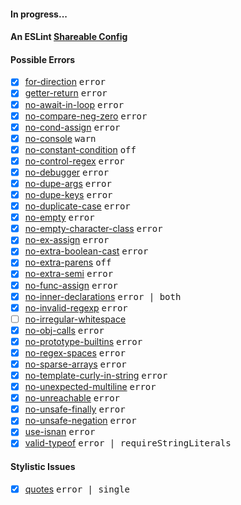 #### In progress...

#### An ESLint [Shareable Config](http://eslint.org/docs/developer-guide/shareable-configs)

#### Possible Errors

- [x] [for-direction](https://eslint.org/docs/rules/for-direction) <kbd>error</kbd>
- [x] [getter-return](https://eslint.org/docs/rules/getter-return) <kbd>error</kbd>
- [x] [no-await-in-loop](https://eslint.org/docs/rules/no-await-in-loop) <kbd>error</kbd>
- [x] [no-compare-neg-zero](https://eslint.org/docs/rules/no-compare-neg-zero) <kbd>error</kbd>
- [x] [no-cond-assign](https://eslint.org/docs/rules/no-cond-assign) <kbd>error</kbd>
- [x] [no-console](https://eslint.org/docs/rules/no-console) <kbd>warn</kbd>
- [x] [no-constant-condition](https://eslint.org/docs/rules/no-constant-condition) <kbd>off</kbd>
- [x] [no-control-regex](https://eslint.org/docs/rules/no-control-regex) <kbd>error</kbd>
- [x] [no-debugger](https://eslint.org/docs/rules/no-debugger) <kbd>error</kbd>
- [x] [no-dupe-args](https://eslint.org/docs/rules/no-dupe-args) <kbd>error</kbd>
- [x] [no-dupe-keys](https://eslint.org/docs/rules/no-dupe-keys) <kbd>error</kbd>
- [x] [no-duplicate-case](https://eslint.org/docs/rules/no-duplicate-case) <kbd>error</kbd>
- [x] [no-empty](https://eslint.org/docs/rules/no-empty) <kbd>error</kbd>
- [x] [no-empty-character-class](https://eslint.org/docs/rules/no-empty-character-class) <kbd>error</kbd>
- [x] [no-ex-assign](https://eslint.org/docs/rules/no-ex-assign) <kbd>error</kbd>
- [x] [no-extra-boolean-cast](https://eslint.org/docs/rules/no-extra-boolean-cast) <kbd>error</kbd>
- [x] [no-extra-parens](https://eslint.org/docs/rules/no-extra-parens) <kbd>off</kbd>
- [x] [no-extra-semi](https://eslint.org/docs/rules/no-extra-semi) <kbd>error</kbd>
- [x] [no-func-assign](https://eslint.org/docs/rules/no-func-assign) <kbd>error</kbd>
- [x] [no-inner-declarations](https://eslint.org/docs/rules/no-inner-declarations) <kbd>error | both</kbd>
- [x] [no-invalid-regexp](https://eslint.org/docs/rules/no-invalid-regexp) <kbd>error</kbd>
- [ ] [no-irregular-whitespace](https://eslint.org/docs/rules/no-irregular-whitespace)
- [x] [no-obj-calls](https://eslint.org/docs/rules/no-obj-calls) <kbd>error</kbd>
- [x] [no-prototype-builtins](https://eslint.org/docs/rules/no-prototype-builtins) <kbd>error</kbd>
- [x] [no-regex-spaces](https://eslint.org/docs/rules/no-regex-spaces) <kbd>error</kbd>
- [x] [no-sparse-arrays](https://eslint.org/docs/rules/no-sparse-arrays) <kbd>error</kbd>
- [x] [no-template-curly-in-string](https://eslint.org/docs/rules/no-template-curly-in-string) <kbd>error</kbd>
- [x] [no-unexpected-multiline](https://eslint.org/docs/rules/no-unexpected-multiline) <kbd>error</kbd>
- [x] [no-unreachable](https://eslint.org/docs/rules/no-unreachable) <kbd>error</kbd>
- [x] [no-unsafe-finally](https://eslint.org/docs/rules/no-unsafe-finally) <kbd>error</kbd>
- [x] [no-unsafe-negation](https://eslint.org/docs/rules/no-unsafe-negation) <kbd>error</kbd>
- [x] [use-isnan](https://eslint.org/docs/rules/use-isnan) <kbd>error</kbd>
- [x] [valid-typeof](https://eslint.org/docs/rules/valid-typeof) <kbd>error | requireStringLiterals</kbd>

#### Stylistic Issues

- [x] [quotes](https://eslint.org/docs/rules/quotes) <kbd>error | single</kbd>